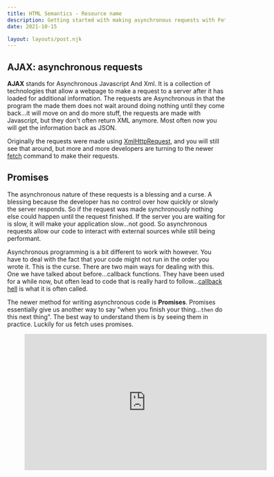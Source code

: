 ```yaml
---
title: HTML Semantics - Resource name
description: Getting started with making asynchronous requests with Fetch
date: 2021-10-15

layout: layouts/post.njk
---
```


## AJAX: asynchronous requests

**AJAX** stands for Asynchronous Javascript And Xml. It is a collection of technologies that allow a webpage to make a request to a server after it has loaded for additional information. The requests are Asynchronous in that the program the made them does not wait around doing nothing until they come back...it will move on and do more stuff, the requests are made with Javascript, but they don't often return XML anymore. Most often now you will get the information back as JSON.

Originally the requests were made using [XmlHttpRequest](https://developer.mozilla.org/en-US/docs/Web/API/XMLHttpRequest/Using_XMLHttpRequest), and you will still see that around, but more and more developers are turning to the newer [fetch](https://developer.mozilla.org/en-US/docs/Web/API/Fetch_API/Using_Fetch) command to make their requests.

## Promises

The asynchronous nature of these requests is a blessing and a curse. A blessing because the developer has no control over how quickly or slowly the server responds. So if the request was made synchronously nothing else could happen until the request finished. If the server you are waiting for is slow, it will make your application slow...not good. So asynchronous requests allow our code to interact with external sources while still being performant.

Asynchronous programming is a bit different to work with however. You have to deal with the fact that your code might not run in the order you wrote it. This is the curse. There are two main ways for dealing with this. One we have talked about before...callback functions. They have been used for a while now, but often lead to code that is really hard to follow...[callback hell](http://callbackhell.com/) is what it is often called.

The newer method for writing asynchronous code is **Promises**. Promises essentially give us another way to say "when you finish your thing...`then` do this next thing". The best way to understand them is by seeing them in practice. Luckily for us fetch uses promises.

<figure class="video-container">
<iframe width="560" height="315" src="https://www.youtube.com/embed/a3Srum6o5Oo" title="BYU-I Hackathon 2021" frameborder="0" allow="accelerometer; autoplay; clipboard-write; encrypted-media; gyroscope; picture-in-picture" allowfullscreen></iframe>
</figure>
